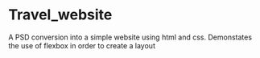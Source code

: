 # Travel_website
A PSD conversion into a simple website using html and css.
Demonstates the use of flexbox in order to create a layout 
